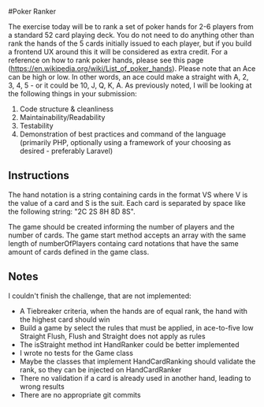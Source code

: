 #Poker Ranker

The exercise today will be to rank a set of poker hands for 2-6 players from a standard 52 card playing deck. You do not need to do anything other than rank the hands of the 5 cards initially issued to each player, but if you build a frontend UX around this it will be considered as extra credit.
For a reference on how to rank poker hands, please see this page (https://en.wikipedia.org/wiki/List_of_poker_hands). Please note that an Ace can be high or low. In other words, an ace could make a straight with A, 2, 3, 4, 5 - or it could be 10, J, Q, K, A.
As previously noted, I will be looking at the following things in your submission:
1. Code structure & cleanliness
2. Maintainability/Readability
3. Testability
4. Demonstration of best practices and command of the language (primarily PHP, optionally using a framework of your choosing as desired - preferably Laravel)

## Instructions
The hand notation is a string containing cards in the format VS where V is the value
of a card and S is the suit. Each card is separated by space like the following string:
"2C 2S 8H 8D 8S".

The game should be created informing the number of players and the number of cards.
The game start method accepts an array with the same length of numberOfPlayers containg card notations
that have the same amount of cards defined in the game class. 

## Notes
I couldn't finish the challenge, that are not implemented:
    
* A Tiebreaker criteria, when the hands are of equal rank, the hand with the highest card should win
* Build a game by select the rules that must be applied, in ace-to-five low Straight Flush, Flush and Straight does not apply as rules
* The isStraight method int HandRanker could be better implemented
* I wrote no tests for the Game class
* Maybe the classes that implement HandCardRanking should validate the rank, so they can be injected on HandCardRanker
* There no validation if a card is already used in another hand, leading to wrong results
* There are no appropriate git commits

   